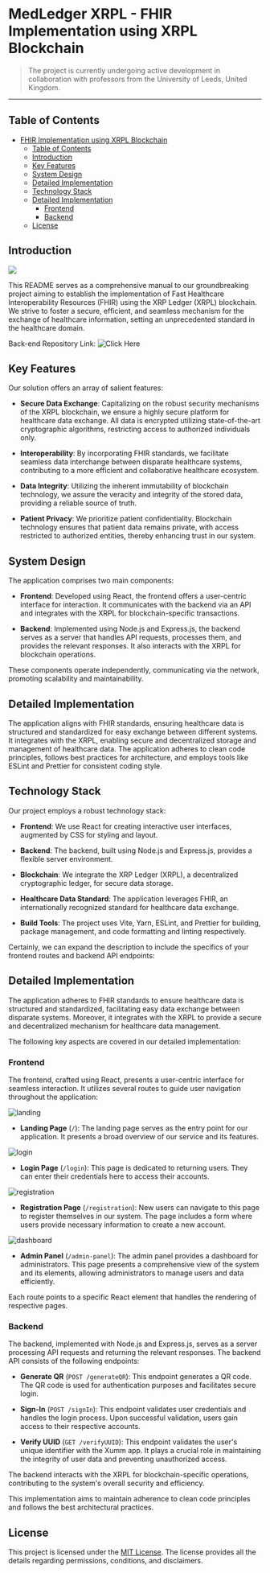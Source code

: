 # MedLedger XRPL - FHIR Implementation using XRPL Blockchain

> The project is currently undergoing active development in collaboration with professors from the University of Leeds, United Kingdom.

---

## Table of Contents

-   [FHIR Implementation using XRPL Blockchain](#fhir-implementation-using-xrpl-blockchain)
    -   [Table of Contents](#table-of-contents)
    -   [Introduction](#introduction)
    -   [Key Features](#key-features)
    -   [System Design](#system-design)
    -   [Detailed Implementation](#detailed-implementation)
    -   [Technology Stack](#technology-stack)
    -   [Detailed Implementation](#detailed-implementation-1)
        -   [Frontend](#frontend)
        -   [Backend](#backend)
    -   [License](#license)

## Introduction

<div classname="intro-image">
<img src="./screenshots/landing-page.png"/>
</div>

This README serves as a comprehensive manual to our groundbreaking project aiming to establish the implementation of Fast Healthcare Interoperability Resources (FHIR) using the XRP Ledger (XRPL) blockchain. We strive to foster a secure, efficient, and seamless mechanism for the exchange of healthcare information, setting an unprecedented standard in the healthcare domain.

Back-end Repository Link: ![Click Here]("https://github.com/TusharPardhe/fhir-backend")

## Key Features

Our solution offers an array of salient features:

-   **Secure Data Exchange**: Capitalizing on the robust security mechanisms of the XRPL blockchain, we ensure a highly secure platform for healthcare data exchange. All data is encrypted utilizing state-of-the-art cryptographic algorithms, restricting access to authorized individuals only.

-   **Interoperability**: By incorporating FHIR standards, we facilitate seamless data interchange between disparate healthcare systems, contributing to a more efficient and collaborative healthcare ecosystem.

-   **Data Integrity**: Utilizing the inherent immutability of blockchain technology, we assure the veracity and integrity of the stored data, providing a reliable source of truth.

-   **Patient Privacy**: We prioritize patient confidentiality. Blockchain technology ensures that patient data remains private, with access restricted to authorized entities, thereby enhancing trust in our system.

## System Design

The application comprises two main components:

-   **Frontend**: Developed using React, the frontend offers a user-centric interface for interaction. It communicates with the backend via an API and integrates with the XRPL for blockchain-specific transactions.

-   **Backend**: Implemented using Node.js and Express.js, the backend serves as a server that handles API requests, processes them, and provides the relevant responses. It also interacts with the XRPL for blockchain operations.

These components operate independently, communicating via the network, promoting scalability and maintainability.

## Detailed Implementation

The application aligns with FHIR standards, ensuring healthcare data is structured and standardized for easy exchange between different systems. It integrates with the XRPL, enabling secure and decentralized storage and management of healthcare data. The application adheres to clean code principles, follows best practices for architecture, and employs tools like ESLint and Prettier for consistent coding style.

## Technology Stack

Our project employs a robust technology stack:

-   **Frontend**: We use React for creating interactive user interfaces, augmented by CSS for styling and layout.

-   **Backend**: The backend, built using Node.js and Express.js, provides a flexible server environment.

-   **Blockchain**: We integrate the XRP Ledger (XRPL), a decentralized cryptographic ledger, for secure data storage.

-   **Healthcare Data Standard**: The application leverages FHIR, an internationally recognized standard for healthcare data exchange.

-   **Build Tools**: The project uses Vite, Yarn, ESLint, and Prettier for building, package management, and code formatting and linting respectively.

Certainly, we can expand the description to include the specifics of your frontend routes and backend API endpoints:

## Detailed Implementation

The application adheres to FHIR standards to ensure healthcare data is structured and standardized, facilitating easy data exchange between disparate systems. Moreover, it integrates with the XRPL to provide a secure and decentralized mechanism for healthcare data management.

The following key aspects are covered in our detailed implementation:

### Frontend

The frontend, crafted using React, presents a user-centric interface for seamless interaction. It utilizes several routes to guide user navigation throughout the application:

![landing](./screenshots/landing-page.png)

-   **Landing Page** (`/`): The landing page serves as the entry point for our application. It presents a broad overview of our service and its features.

![login](./screenshots/login-page.png)

-   **Login Page** (`/login`): This page is dedicated to returning users. They can enter their credentials here to access their accounts.

![registration](./screenshots/registration-page.png)

-   **Registration Page** (`/registration`): New users can navigate to this page to register themselves in our system. The page includes a form where users provide necessary information to create a new account.

![dashboard](./screenshots/admin-panel.png)

-   **Admin Panel** (`/admin-panel`): The admin panel provides a dashboard for administrators. This page presents a comprehensive view of the system and its elements, allowing administrators to manage users and data efficiently.

Each route points to a specific React element that handles the rendering of respective pages.

### Backend

The backend, implemented with Node.js and Express.js, serves as a server processing API requests and returning the relevant responses. The backend API consists of the following endpoints:

-   **Generate QR** (`POST /generateQR`): This endpoint generates a QR code. The QR code is used for authentication purposes and facilitates secure login.

-   **Sign-In** (`POST /signIn`): This endpoint validates user credentials and handles the login process. Upon successful validation, users gain access to their respective accounts.

-   **Verify UUID** (`GET /verifyUUID`): This endpoint validates the user's unique identifier with the Xumm app. It plays a crucial role in maintaining the integrity of user data and preventing unauthorized access.

The backend interacts with the XRPL for blockchain-specific operations, contributing to the system's overall security and efficiency.

This implementation aims to maintain adherence to clean code principles and follows the best architectural practices.

## License

This project is licensed under the [MIT License](LICENSE.md). The license provides all the details regarding permissions, conditions, and disclaimers.
